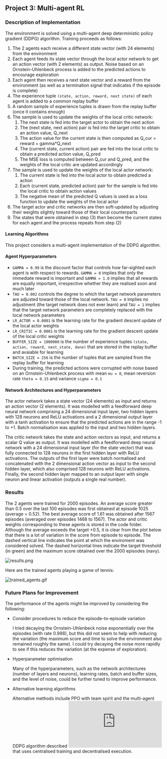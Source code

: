 ## Project 3: Multi-agent RL

### Description of Implementation

The environment is solved using a multi-agent deep deterministic policy gradient (DDPG) algorithm. Training proceeds as follows:

1. The 2 agents each receive a different state vector (with 24 elements) from the environment
1. Each agent feeds its state vector through the local actor network to get an action vector (with 2 elements) as output. Noise based on an Ornstein-Uhlenbeck process is added to the predicted actions to encourage exploration
1. Each agent then receives a next state vector and a reward from the environment (as well as a termination signal that indicates if the episode is complete)
1. The experience tuple `(state, action, reward, next state)` of each agent is added to a common replay buffer
1. A random sample of experience tuples is drawn from the replay buffer (once it contains enough) 
1. The sample is used to update the weights of the local critic network:
    1. The next state is fed into the target actor to obtain the next action
    1. The (next state, next action) pair is fed into the target critic to obtain an action value, Q_next
    1. The action value for the current state is then computed as Q_cur = reward + gamma*Q_next
    1. The (current state, current action) pair are fed into the local critic to obtain a predicted action value, Q_pred
    1. The MSE loss is computed between Q_cur and Q_pred, and the weights of the local critic are updated accordingly
1. The sample is used to update the weights of the local actor network:
    1. The current state is fed into the local actor to obtain predicted a action
    1. Each (current state, predicted action) pair for the sample is fed into the local critic to obtain action values
    1. The negative mean of the predicted Q values is used as a loss function to update the weights of the local actor
1. The target actor and critic networks are then soft-updated by adjusting their weights slightly toward those of their local counterparts
1. The states that were obtained in step (3) then become the current states for each agent and the process repeats from step (2)

#### Learning Algorithms

This project considers a multi-agent implementation of the DDPG algorithm.

#### Agent Hyperparameters

- `GAMMA = 0.99` is the discount factor that controls how far-sighted each agent is with respect to rewards. `GAMMA = 0` implies that only the immediate reward is important and `GAMMA = 1.0` implies that all rewards are equally important, irrespective whether they are realised soon and much later
- `TAU = 0.002` controls the degree to which the target network parameters are adjusted toward those of the local network. `TAU = 0` implies no adjustment (the target network does not ever learn) and `TAU = 1` implies that the target network parameters are completely replaced with the local network parameters
- `LR_ACTOR = 0.0001` is the learning rate for the gradient descent update of the local actor weights
- `LR_CRITIC = 0.0001` is the learning rate for the gradient descent update of the local critic weights
- `BUFFER_SIZE = 1000000` is the number of experience tuples `(state, action, reward, next_state, done)` that are stored in the replay buffer and avaiable for learning
- `BATCH_SIZE = 256` is the number of tuples that are sampled from the replay buffer for learning
- During training, the predicted actions were corrupted with noise based on an Ornstein-Uhlenbeck process with mean `mu = 0`, mean reversion rate `theta = 0.15` and variance `sigma = 0.1` 


#### Network Architectures and Hyperparameters

The actor network takes a state vector (24 elements) as input and returns an action vector (2 elements). It was modelled with a feedforward deep neural network comprising a 24 dimensional input layer, two hidden layers with 128 neurons and ReLU activations and a 2 dimensional output layer with a tanh activation to ensure that the predicted actions are in the range -1 to +1. Batch normalisation was applied to the input and two hidden layers. 

The critic network takes the state and action vectors as input, and returns a scalar Q value as output. It was modelled with a feedforward deep neural network with a 24 dimensional input layer (for the state vector) that was fully connected to 128 neurons in the first hidden layer with ReLU activations. The outputs of the first layer were batch normalised and concatenated with the 2 dimensional action vector as input to the second hidden layer, which also comprised 128 neurons with ReLU activations. Finally, the second hidden layer mapped to an output layer with single neuron and linear activation (outputs a single real number). 


### Results

The 2 agents were trained for 2000 episodes. An average score greater than 0.5 over the last 100 episodes was first obtained at episode 1025 (average = 0.52). The best average score of 1.61 was obtained after 1567 episodes (averaged over episodes 1468 to 1567). The actor and critic weights corresponding to these agents is stored in the code folder. Although the average exceeds the target +0.5, it is clear from the plot below that there is a lot of variation in the score from episode to episode. The dashed vertical line indicates the point at which the enviroment was considered solved. The dashed horizontal lines indicate the target threshold (in green) and the maximum score obtained over the 2000 episodes (navy).

![results.png](results.png)

Here are the trained agents playing a game of tennis:

![trained_agents.gif](trained_agents.gif)


### Future Plans for Improvement

The performance of the agents might be improved by considering the following:

- Consider procedures to reduce the episode-to-episode variation
  
  I tried decaying the Ornstein-Uhlenbeck noise exponentially over the episodes (with rate 0.998), but this did not seem to help with reducing the variation (the maximum score and time to solve the environment also remained roughly the same). I could try decaying the noise more rapidly to see if this reduces the variation (at the expense of exploration).

- Hyperparameter optimisation 

  Many of the hyperparameters, such as the network architectures (number of layers and neurons), learning rates, batch and buffer sizes, and the level of noise, could be further tuned to improve performance.

- Alternative learning algorithms

  Alternative methods include PPO with team spirit and the multi-agent DDPG algorithm described ![here](https://papers.nips.cc/paper/7217-multi-agent-actor-critic-for-mixed-cooperative-competitive-environments.pdf) that uses centralised training and decentralised execution. 


